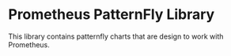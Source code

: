 # Prometheus PatternFly Library
This library contains patternfly charts that are design to work with Prometheus.
